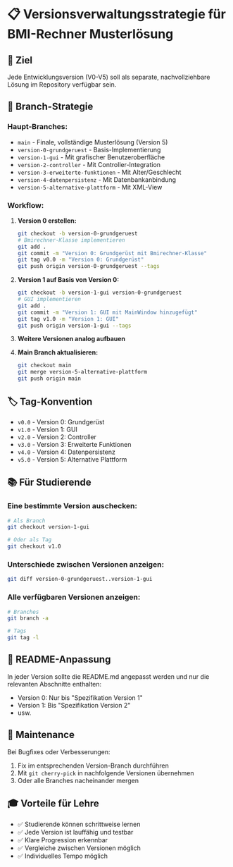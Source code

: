 # 📋 Versionsverwaltungsstrategie für BMI-Rechner Musterlösung

## 🎯 Ziel
Jede Entwicklungsversion (V0-V5) soll als separate, nachvollziehbare Lösung im Repository verfügbar sein.

## 🌳 Branch-Strategie

### Haupt-Branches:
- `main` - Finale, vollständige Musterlösung (Version 5)
- `version-0-grundgeruest` - Basis-Implementierung
- `version-1-gui` - Mit grafischer Benutzeroberfläche
- `version-2-controller` - Mit Controller-Integration
- `version-3-erweiterte-funktionen` - Mit Alter/Geschlecht
- `version-4-datenpersistenz` - Mit Datenbankanbindung
- `version-5-alternative-plattform` - Mit XML-View

### Workflow:

1. **Version 0 erstellen:**
   ```bash
   git checkout -b version-0-grundgeruest
   # Bmirechner-Klasse implementieren
   git add .
   git commit -m "Version 0: Grundgerüst mit Bmirechner-Klasse"
   git tag v0.0 -m "Version 0: Grundgerüst"
   git push origin version-0-grundgeruest --tags
   ```

2. **Version 1 auf Basis von Version 0:**
   ```bash
   git checkout -b version-1-gui version-0-grundgeruest
   # GUI implementieren
   git add .
   git commit -m "Version 1: GUI mit MainWindow hinzugefügt"
   git tag v1.0 -m "Version 1: GUI"
   git push origin version-1-gui --tags
   ```

3. **Weitere Versionen analog aufbauen**

4. **Main Branch aktualisieren:**
   ```bash
   git checkout main
   git merge version-5-alternative-plattform
   git push origin main
   ```

## 🏷️ Tag-Konvention
- `v0.0` - Version 0: Grundgerüst
- `v1.0` - Version 1: GUI
- `v2.0` - Version 2: Controller
- `v3.0` - Version 3: Erweiterte Funktionen
- `v4.0` - Version 4: Datenpersistenz
- `v5.0` - Version 5: Alternative Plattform

## 📚 Für Studierende

### Eine bestimmte Version auschecken:
```bash
# Als Branch
git checkout version-1-gui

# Oder als Tag
git checkout v1.0
```

### Unterschiede zwischen Versionen anzeigen:
```bash
git diff version-0-grundgeruest..version-1-gui
```

### Alle verfügbaren Versionen anzeigen:
```bash
# Branches
git branch -a

# Tags
git tag -l
```

## 📝 README-Anpassung
In jeder Version sollte die README.md angepasst werden und nur die relevanten Abschnitte enthalten:
- Version 0: Nur bis "Spezifikation Version 1"
- Version 1: Bis "Spezifikation Version 2"
- usw.

## 🔄 Maintenance
Bei Bugfixes oder Verbesserungen:
1. Fix im entsprechenden Version-Branch durchführen
2. Mit `git cherry-pick` in nachfolgende Versionen übernehmen
3. Oder alle Branches nacheinander mergen

## 🎓 Vorteile für Lehre
- ✅ Studierende können schrittweise lernen
- ✅ Jede Version ist lauffähig und testbar
- ✅ Klare Progression erkennbar
- ✅ Vergleiche zwischen Versionen möglich
- ✅ Individuelles Tempo möglich
